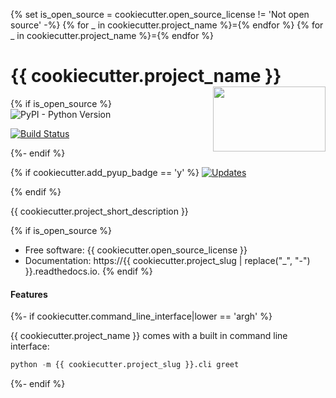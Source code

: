 {% set is_open_source = cookiecutter.open_source_license != 'Not open source' -%}
{% for _ in cookiecutter.project_name %}={% endfor %}
{% for _ in cookiecutter.project_name %}={% endfor %}

<h1>{{ cookiecutter.project_name }}<img src='https://github.com/{{ cookiecutter.github_username }}/{{ cookiecutter.project_slug }}/blob/master/img/snek.jpg' align='right' width='180' height='104'></h1>


{% if is_open_source %}
![PyPI - Python Version](https://img.shields.io/pypi/pyversions/{{cookiecutter.project_slug}})

[![Build Status](https://travis-ci.com/{{cookiecutter.github_username}}/{{cookiecutter.project_slug}}.svg?branch=master)](https://travis-ci.com/{{cookiecutter.github_username}}/{{cookiecutter.project_slug}})

{%- endif %}

{% if cookiecutter.add_pyup_badge == 'y' %}
[![Updates](https://pyup.io/repos/github/{{cookiecutter.github_username}}/{{cookiecutter.project_slug}}/shield.svg)](https://pyup.io/repos/github/{{cookiecutter.github_username}}/{{cookiecutter.project_slug}}/)

{% endif %}


{{ cookiecutter.project_short_description }}

{% if is_open_source %}
* Free software: {{ cookiecutter.open_source_license }}
* Documentation: https://{{ cookiecutter.project_slug | replace("_", "-") }}.readthedocs.io.
{% endif %}

#### Features

{%- if cookiecutter.command_line_interface|lower == 'argh' %}

{{ cookiecutter.project_name }} comes with a built in command line interface:

```python
python -m {{ cookiecutter.project_slug }}.cli greet
```

{%- endif %}
